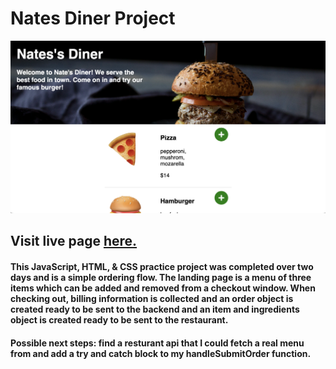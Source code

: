 # Nates Diner Project
![screenshot](/assets/landing.png)

## Visit live page [here.](https://codemeister362.github.io/nates-diner/)
#### This JavaScript, HTML, & CSS practice project was completed over two days and is a simple ordering flow. The landing page is a menu of three items which can be added and removed from a checkout window. When checking out, billing information is collected and an order object is created ready to be sent to the backend and an item and ingredients object is created ready to be sent to the restaurant. 

#### Possible next steps: find a resturant api that I could fetch a real menu from and add a try and catch block to my handleSubmitOrder function.  
 
